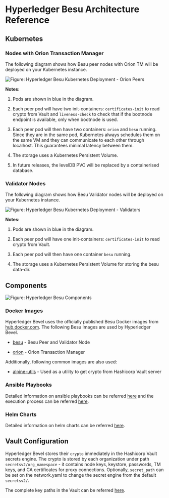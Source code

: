 [//]: # (##############################################################################################)
[//]: # (Copyright Accenture. All Rights Reserved.)
[//]: # (SPDX-License-Identifier: Apache-2.0)
[//]: # (##############################################################################################)

# Hyperledger Besu Architecture Reference

## Kubernetes

### Nodes with Orion Transaction Manager

The following diagram shows how Besu peer nodes with Orion TM will be deployed on your Kubernetes instance.

![Figure: Hyperledger Besu Kubernetes Deployment - Orion Peers](../_static/besu-orion-node.png)

**Notes:**

1. Pods are shown in blue in the diagram.

1. Each peer pod will have two init-containers: `certificates-init` to read crypto from Vault and `liveness-check` to check that if the bootnode endpoint is available, only when bootnode is used.

1. Each peer pod will then have two containers: `orion` and `besu` running. Since they are in the same pod, Kubernetes always schedules them on the same VM and they can communicate to each other through localhost. This guarantees minimal latency between them.

1. The storage uses a Kubernetes Persistent Volume.

1. In future releases, the levelDB PVC will be replaced by a containerised database.

### Validator Nodes

The following diagram shows how Besu Validator nodes will be deployed on your Kubernetes instance.

![Figure: Hyperledger Besu Kubernetes Deployment - Validators](../_static/besu-validator-node.png)

**Notes:**

1. Pods are shown in blue in the diagram.

1. Each peer pod will have one init-containers: `certificates-init` to read crypto from Vault.

1. Each peer pod will then have one container `besu` running. 

1. The storage uses a Kubernetes Persistent Volume for storing the besu data-dir.


## Components

![Figure: Hyperledger Besu Components](../../images/hyperledger-bevel-besu.png)

### Docker Images
Hyperledger Bevel uses the officially published Besu Docker images from [hub.docker.com](https://hub.docker.com/u/hyperledger). The following Besu Images are used by Hyperledger Bevel.

*  [besu](https://hub.docker.com/r/hyperledger/besu) - Besu Peer and Validator Node

*  [orion](https://hub.docker.com/r/pegasyseng/orion) - Orion Transaction Manager

Additionally, following common images are also used:

*  [alpine-utils](https://hub.docker.com/r/hyperledgerlabs/alpine-utils) - Used as a utility to get crypto from Hashicorp Vault server

### Ansible Playbooks
Detailed information on ansible playbooks can be referred [here](../developer/besu-ansible.md) and the execution process can be referred [here](../operations/setting_dlt.md).

### Helm Charts
Detailed information on helm charts can be referred [here](../developer/besu-helmcharts.md).

<a  name="vault-config"></a>

## Vault Configuration

Hyperledger Bevel stores their `crypto` immediately in the Hashicorp Vault secrets engine.
The crypto is stored by each organization under path `secretsv2/org_namespace` - it contains node keys, keystore, passwords, TM keys, and CA certificates for proxy connections.
Optionally, `secret_path` can be set on the network.yaml to change the secret engine from the default `secretsv2/`.


The complete key paths in the Vault can be referred [here](certificates_path_list_besu.md).